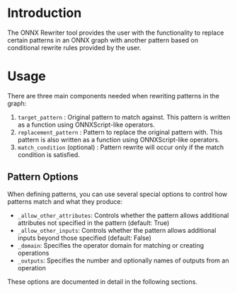 # Introduction

The ONNX Rewriter tool provides the user with the functionality to replace certain patterns in an ONNX graph with another pattern based on conditional rewrite rules provided by the user.

# Usage

There are three main components needed when rewriting patterns in the graph:

1. `target_pattern` : Original pattern to match against. This pattern is written as a function using ONNXScript-like operators.
2. `replacement_pattern` : Pattern to replace the original pattern with. This pattern is also written as a function using ONNXScript-like operators.
3. `match_condition` (optional) : Pattern rewrite will occur only if the match condition is satisfied.

## Pattern Options

When defining patterns, you can use several special options to control how patterns match and what they produce:

- `_allow_other_attributes`: Controls whether the pattern allows additional attributes not specified in the pattern (default: True)
- `_allow_other_inputs`: Controls whether the pattern allows additional inputs beyond those specified (default: False)
- `_domain`: Specifies the operator domain for matching or creating operations
- `_outputs`: Specifies the number and optionally names of outputs from an operation

These options are documented in detail in the following sections.

```{include} simple_example.md
```

```{include} attributes.md
```

```{include} allow_other_inputs.md
```

```{include} domain_option.md
```

```{include} outputs_option.md
```

```{include} conditional_rewrite.md
```

```{include} or_pattern.md
```

```{include} commute.md
```

```{include} node_value_checkers.md
```
